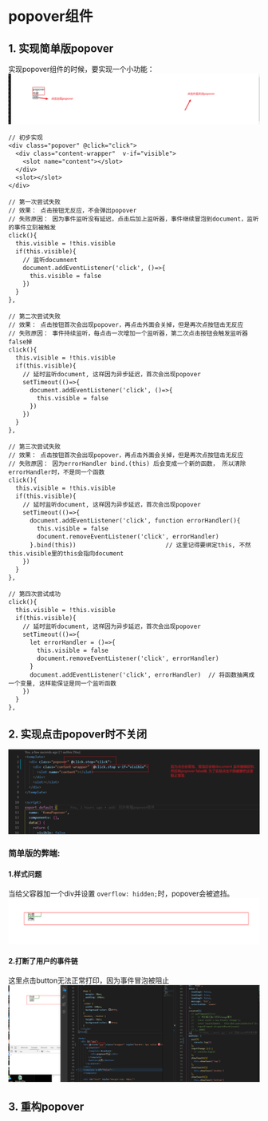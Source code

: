 # popover组件

## 1. 实现简单版popover

实现popover组件的时候，要实现一个小功能：
![1](./1监听事件关闭popover.png)

```
// 初步实现
<div class="popover" @click="click">
  <div class="content-wrapper"  v-if="visible">
    <slot name="content"></slot>
  </div>
  <slot></slot>
</div>

// 第一次尝试失败
// 效果： 点击按钮无反应，不会弹出popover
// 失败原因： 因为事件监听没有延迟，点击后加上监听器，事件继续冒泡到document，监听的事件立刻被触发
click(){
  this.visible = !this.visible
  if(this.visible){
    // 监听documnent
    document.addEventListener('click', ()=>{
      this.visible = false
    })
  }
},

// 第二次尝试失败
// 效果： 点击按钮首次会出现popover，再点击外面会关掉，但是再次点按钮击无反应
// 失败原因： 事件持续监听，每点击一次增加一个监听器，第二次点击按钮会触发监听器false掉
click(){
  this.visible = !this.visible
  if(this.visible){
    // 延时监听document, 这样因为异步延迟，首次会出现popover
    setTimeout(()=>{
      document.addEventListener('click', ()=>{
        this.visible = false
      })
    })
  }
},

// 第三次尝试失败
// 效果： 点击按钮首次会出现popover，再点击外面会关掉，但是再次点按钮击无反应
// 失败原因： 因为errorHandler bind.(this) 后会变成一个新的函数， 所以清除errorHandler时，不是同一个函数
click(){
  this.visible = !this.visible
  if(this.visible){
    // 延时监听document, 这样因为异步延迟，首次会出现popover
    setTimeout(()=>{
      document.addEventListener('click', function errorHandler(){
        this.visible = false
        document.removeEventListener('click', errorHandler)
      }.bind(this))                         // 这里记得要绑定this, 不然this.visible里的this会指向document
    })
  }
},

// 第四次尝试成功
click(){
  this.visible = !this.visible
  if(this.visible){
    // 延时监听document, 这样因为异步延迟，首次会出现popover
    setTimeout(()=>{
      let errorHandler = ()=>{
        this.visible = false
        document.removeEventListener('click', errorHandler)
      }
      document.addEventListener('click', errorHandler)  // 将函数抽离成一个变量, 这样能保证是同一个监听函数
    })
  }
},
```

## 2. 实现点击popover时不关闭
![2](./2阻止冒泡.png)


### 简单版的弊端:

#### 1.样式问题
当给父容器加一个div并设置 `overflow: hidden;`时，popover会被遮挡。
![2](./3简单版的弊端.png)

#### 2.打断了用户的事件链

这里点击button无法正常打印，因为事件冒泡被阻止
![2](./3简单版的弊端2.png)


## 3. 重构popover

